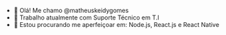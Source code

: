 - 👋 Olá! Me chamo @matheuskeidygomes 
- 🔭 Trabalho atualmente com Suporte Técnico em T.I 
- 🌱 Estou procurando me aperfeiçoar em: Node.js, React.js e React Native 

